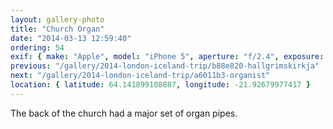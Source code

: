 ```yaml
---
layout: gallery-photo
title: "Church Organ"
date: "2014-03-13 12:59:40"
ordering: 54
exif: { make: "Apple", model: "iPhone 5", aperture: "f/2.4", exposure: "1/20" }
previous: "/gallery/2014-london-iceland-trip/b88e820-hallgrimskirkja"
next: "/gallery/2014-london-iceland-trip/a6011b3-organist"
location: { latitude: 64.141899108887, longitude: -21.92679977417 }
---
```


The back of the church had a major set of organ pipes.
